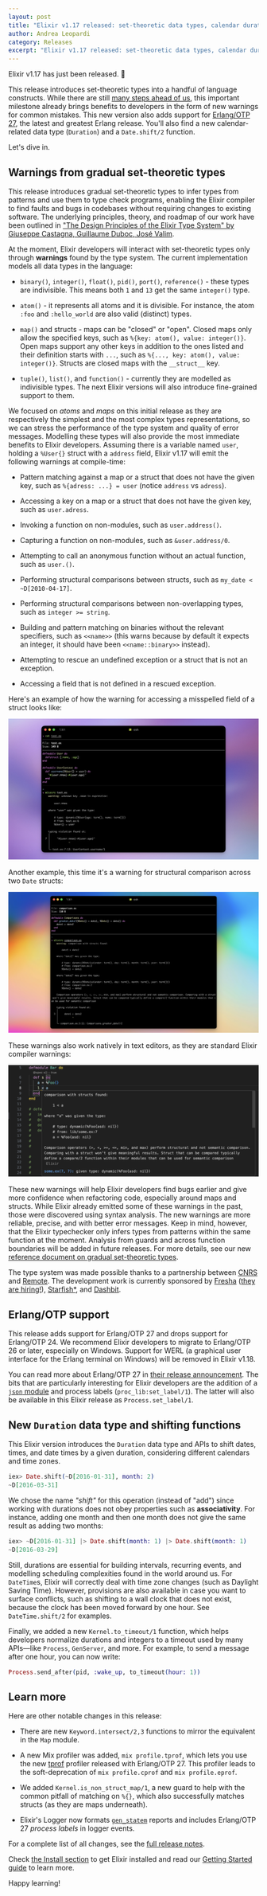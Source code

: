 ```yaml
---
layout: post
title: "Elixir v1.17 released: set-theoretic data types, calendar durations, and Erlang/OTP 27 support"
author: Andrea Leopardi
category: Releases
excerpt: "Elixir v1.17 released: set-theoretic data types, calendar durations, and Erlang/OTP 27 support"
---
```


Elixir v1.17 has just been released. 🎉

This release introduces set-theoretic types into a handful of language constructs. While there are still [many steps ahead of us](https://elixir-lang.org/blog/2023/06/22/type-system-updates-research-dev/), this important milestone already brings benefits to developers in the form of new warnings for common mistakes. This new version also adds support for [Erlang/OTP 27](https://www.erlang.org/downloads/27), the latest and greatest Erlang release. You'll also find a new calendar-related data type (`Duration`) and a `Date.shift/2` function.

Let's dive in.

## Warnings from gradual set-theoretic types

This release introduces gradual set-theoretic types to infer types from patterns and use them to type check programs, enabling the Elixir compiler to find faults and bugs in codebases without requiring changes to existing software. The underlying principles, theory, and roadmap of our work have been outlined in ["The Design Principles of the Elixir Type System" by Giuseppe Castagna, Guillaume Duboc, José Valim](https://arxiv.org/abs/2306.06391).

At the moment, Elixir developers will interact with set-theoretic types only through **warnings** found by the type system. The current implementation models all data types in the language:

  * `binary()`, `integer()`, `float()`, `pid()`, `port()`, `reference()` - these
    types are indivisible. This means both `1` and `13` get the same `integer()`
    type.

  * `atom()` - it represents all atoms and it is divisible. For instance, the
    atom `:foo` and `:hello_world` are also valid (distinct) types.

  * `map()` and structs - maps can be "closed" or "open". Closed maps only allow
    the specified keys, such as `%{key: atom(), value: integer()}`. Open maps
    support any other keys in addition to the ones listed and their definition
    starts with `...`, such as `%{..., key: atom(), value: integer()}`. Structs
    are closed maps with the `__struct__` key.

  * `tuple()`, `list()`, and `function()` - currently they are modelled as
    indivisible types. The next Elixir versions will also introduce fine-grained
    support to them.

We focused on *atoms* and *maps* on this initial release as they are respectively the simplest and the most complex types representations, so we can stress the performance of the type system and quality of error messages. Modelling these types will also provide the most immediate benefits to Elixir developers. Assuming there is a variable named `user`, holding a `%User{}` struct with a `address` field, Elixir v1.17 will emit the following warnings at compile-time:

  * Pattern matching against a map or a struct that does not have the given key,
    such as `%{adress: ...} = user` (notice `address` vs `adress`).

  * Accessing a key on a map or a struct that does not have the given key, such
    as `user.adress`.

  * Invoking a function on non-modules, such as `user.address()`.

  * Capturing a function on non-modules, such as `&user.address/0`.

  * Attempting to call an anonymous function without an actual function, such as
    `user.()`.

  * Performing structural comparisons between structs, such as `my_date <
    ~D[2010-04-17]`.

  * Performing structural comparisons between non-overlapping types, such as
    `integer >= string`.

  * Building and pattern matching on binaries without the relevant specifiers,
    such as `<<name>>` (this warns because by default it expects an integer, it
    should have been `<<name::binary>>` instead).

  * Attempting to rescue an undefined exception or a struct that is not an
    exception.

  * Accessing a field that is not defined in a rescued exception.

Here's an example of how the warning for accessing a misspelled field of a
struct looks like:

![Example of a warning when accessing a mispelled struct field](/images/contents/type-warning-on-struct-field.png)

Another example, this time it's a warning for structural comparison across two
`Date` structs:

![Example of a warning when comparing two structs with ">"](/images/contents/type-warning-on-date-comparison.png)

These warnings also work natively in text editors, as they are standard Elixir
compiler warnings:

![Example of a type warning inline in an editor](/images/contents/type-warning-in-editor.png)

These new warnings will help Elixir developers find bugs earlier and give more
confidence when refactoring code, especially around maps and structs. While
Elixir already emitted some of these warnings in the past, those were discovered
using syntax analysis. The new warnings are more reliable, precise, and with
better error messages. Keep in mind, however, that the Elixir typechecker only
infers types from patterns within the same function at the moment. Analysis from
guards and across function boundaries will be added in future releases. For more
details, see our new [reference document on gradual set-theoretic
types](https://hexdocs.pm/elixir/gradual-set-theoretic-types.html).

The type system was made possible thanks to a partnership between
[CNRS](https://www.cnrs.fr/) and [Remote](https://remote.com/). The development
work is currently sponsored by [Fresha](https://www.fresha.com/)
([they are hiring!](https://www.fresha.com/careers/openings?department=engineering)),
[Starfish*](https://starfish.team/), and [Dashbit](https://dashbit.co/).

## Erlang/OTP support

This release adds support for Erlang/OTP 27 and drops support for Erlang/OTP 24.
We recommend Elixir developers to migrate to Erlang/OTP 26 or later, especially
on Windows. Support for WERL (a graphical user interface for the Erlang terminal
on Windows) will be removed in Elixir v1.18.

You can read more about Erlang/OTP 27 in [their release
announcement](https://www.erlang.org/downloads/27). The bits that are
particularly interesting for Elixir developers are the addition of a [`json`
module](https://erlang.org/documentation/doc-15.0-rc3/lib/stdlib-6.0/doc/html/json.html)
and process labels (`proc_lib:set_label/1`). The latter will also be available
in this Elixir release as `Process.set_label/1`.

## New `Duration` data type and shifting functions

This Elixir version introduces the `Duration` data type and APIs to shift dates,
times, and date times by a given duration, considering different calendars and
time zones.

```elixir
iex> Date.shift(~D[2016-01-31], month: 2)
~D[2016-03-31]
```

We chose the name *"shift"* for this operation (instead of "add") since working
with durations does not obey properties such as **associativity**. For instance,
adding one month and then one month does not give the same result as adding two
months:

```elixir
iex> ~D[2016-01-31] |> Date.shift(month: 1) |> Date.shift(month: 1)
~D[2016-03-29]
```

Still, durations are essential for building intervals, recurring events, and
modelling scheduling complexities found in the world around us. For `DateTime`s,
Elixir will correctly deal with time zone changes (such as Daylight Saving
Time). However, provisions are also available in case you want to surface
conflicts, such as shifting to a wall clock that does not exist, because the
clock has been moved forward by one hour. See `DateTime.shift/2` for examples.

Finally, we added a new `Kernel.to_timeout/1` function, which helps developers
normalize durations and integers to a timeout used by many APIs—like `Process`,
`GenServer`, and more. For example, to send a message after one hour, you can
now write:

```elixir
Process.send_after(pid, :wake_up, to_timeout(hour: 1))
```

## Learn more

Here are other notable changes in this release:

  * There are new `Keyword.intersect/2,3` functions to mirror the equivalent in
    the `Map` module.

  * A new Mix profiler was added, `mix profile.tprof`, which lets you use the
    new [tprof](https://www.erlang.org/doc/apps/tools/tprof.html)
    profiler released with Erlang/OTP 27. This profiler leads to the
    soft-deprecation of `mix profile.cprof` and `mix profile.eprof`.

  * We added `Kernel.is_non_struct_map/1`, a new guard to help with the common
    pitfall of matching on `%{}`, which also successfully matches structs (as
    they are maps underneath).

  * Elixir's Logger now formats
    [`gen_statem`](https://www.erlang.org/doc/apps/stdlib/gen_statem.html)
    reports and includes Erlang/OTP 27 *process labels* in logger events.

For a complete list of all changes, see the
[full release notes](https://github.com/elixir-lang/elixir/releases/tag/v1.17.0).

Check [the Install section](/install.html) to get Elixir installed and
read our [Getting Started guide](https://hexdocs.pm/elixir/introduction.html)
to learn more.

Happy learning!
